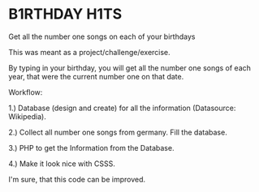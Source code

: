 # B1RTHDAY H1TS
Get all the number one songs on each of your birthdays

This was meant as a project/challenge/exercise.

By typing in your birthday, you will get all the number one songs of each year, that were the current number one on that date.

Workflow:

1.) Database (design and create) for all the information (Datasource: Wikipedia).

2.) Collect all number one songs from germany. Fill the database.

3.) PHP to get the Information from the Database.

4.) Make it look nice with CSSS.

I'm sure, that this code can be improved.
